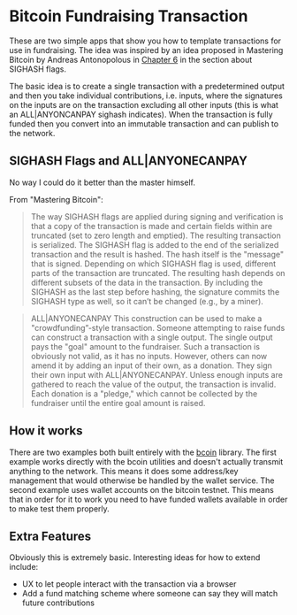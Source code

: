 # Bitcoin Fundraising Transaction

These are two simple apps that show you how to template transactions for use in fundraising. The idea was inspired by an idea proposed in Mastering Bitcoin by Andreas Antonopolous in [Chapter 6](https://github.com/bitcoinbook/bitcoinbook/blob/8d01749bcf45f69f36cf23606bbbf3f0bd540db3/ch06.asciidoc) in the section about SIGHASH flags.

The basic idea is to create a single transaction with a predetermined output and then you take individual contributions, i.e. inputs, where the signatures on the inputs are on the transaction excluding all other inputs (this is what an ALL|ANYONCANPAY sighash indicates). When the transaction is fully funded then you convert into an immutable transaction and can publish to the network.

## SIGHASH Flags and ALL|ANYONECANPAY
No way I could do it better than the master himself.

From "Mastering Bitcoin":
> The way SIGHASH flags are applied during signing and verification is that a copy of the transaction is made and certain fields within are truncated (set to zero length and emptied). The resulting transaction is serialized. The SIGHASH flag is added to the end of the serialized transaction and the result is hashed. The hash itself is the "message" that is signed. Depending on which SIGHASH flag is used, different parts of the transaction are truncated. The resulting hash depends on different subsets of the data in the transaction. By including the SIGHASH as the last step before hashing, the signature commits the SIGHASH type as well, so it can’t be changed (e.g., by a miner).

> ALL|ANYONECANPAY
This construction can be used to make a "crowdfunding”-style transaction. Someone attempting to raise funds can construct a transaction with a single output. The single output pays the "goal" amount to the fundraiser. Such a transaction is obviously not valid, as it has no inputs. However, others can now amend it by adding an input of their own, as a donation. They sign their own input with ALL|ANYONECANPAY. Unless enough inputs are gathered to reach the value of the output, the transaction is invalid. Each donation is a "pledge," which cannot be collected by the fundraiser until the entire goal amount is raised.

## How it works
There are two examples both built entirely with the [bcoin](http://bcoin.io) library. The first example works directly with the bcoin utilities and doesn't actually transmit anything to the network. This means it does some address/key management that would otherwise be handled by the wallet service. The second example uses wallet accounts on the bitcoin testnet. This means that in order for it to work you need to have funded wallets available in order to make test them properly.

## Extra Features
Obviously this is extremely basic. Interesting ideas for how to extend include:
- UX to let people interact with the transaction via a browser
- Add a fund matching scheme where someone can say they will match future contributions
